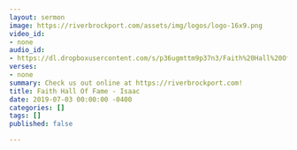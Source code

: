 ```yaml
---
layout: sermon
image: https://riverbrockport.com/assets/img/logos/logo-16x9.png
video_id:
- none
audio_id:
- https://dl.dropboxusercontent.com/s/p36ugmttm9p37n3/Faith%20Hall%20Of%20Fame%20-%20Isaac.mp3?dl=0
verses:
- none
summary: Check us out online at https://riverbrockport.com!
title: Faith Hall Of Fame - Isaac
date: 2019-07-03 00:00:00 -0400
categories: []
tags: []
published: false

---
```

